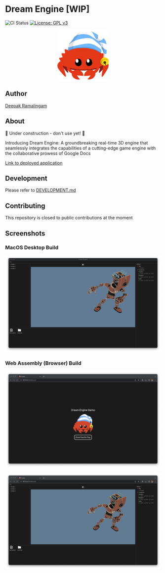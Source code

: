 # Dream Engine [WIP]

![CI Status](https://github.com/rdeepak2002/dream-engine/actions/workflows/ci.yml/badge.svg?branch=main) [![License: GPL v3](https://img.shields.io/badge/License-GPLv3-blue.svg)](https://www.gnu.org/licenses/gpl-3.0)

<p align="center">
  <a href="https://github.com/rdeepak2002/dream-engine">
    <img src="docs/image/logo.png" height="162" alt="Dream Engine Logo">
  </a>
</p>

## Author

[Deepak Ramalingam](https://github.com/rdeepak2002)

## About

🚧 Under construction - don't use yet! 🚧

Introducing Dream Engine: A groundbreaking real-time 3D engine that seamlessly integrates the capabilities of a
cutting-edge game engine with the collaborative prowess of Google Docs

[Link to deployed application](https://editor.dream-engine.app/)

## Development

Please refer to [DEVELOPMENT.md](docs/development.md)

## Contributing

This repository is closed to public contributions at the moment

## Screenshots

### MacOS Desktop Build

![desktop](docs/image/screenshot_0.png)

### Web Assembly (Browser) Build

![web](docs/image/screenshot_1.png)

![web](docs/image/screenshot_2.png)
